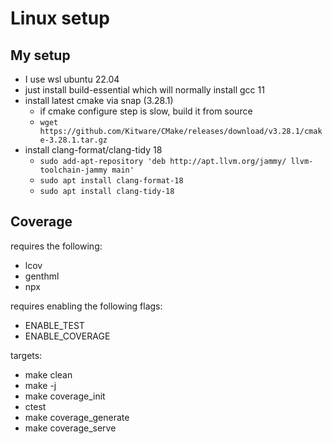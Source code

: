 # Linux setup

## My setup

- I use wsl ubuntu 22.04
- just install build-essential which will normally install gcc 11
- install latest cmake via snap (3.28.1)
    - if cmake configure step is slow, build it from source
    - `wget https://github.com/Kitware/CMake/releases/download/v3.28.1/cmake-3.28.1.tar.gz`
- install clang-format/clang-tidy 18
    - `sudo add-apt-repository 'deb http://apt.llvm.org/jammy/ llvm-toolchain-jammy main'`
    - `sudo apt install clang-format-18`
    - `sudo apt install clang-tidy-18`
    
## Coverage

requires the following:
- lcov
- genthml
- npx

requires enabling the following flags:
- ENABLE_TEST
- ENABLE_COVERAGE

targets:
- make clean
- make -j
- make coverage_init
- ctest
- make coverage_generate
- make coverage_serve
